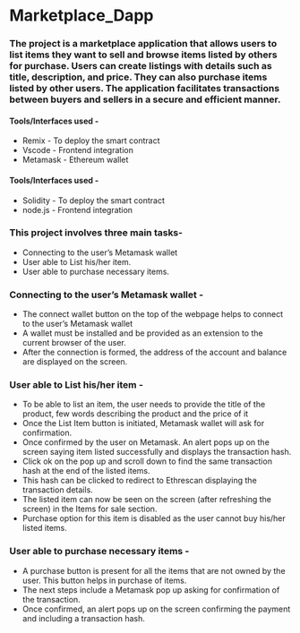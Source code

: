 # Marketplace_Dapp
### The project is a marketplace application that allows users to list items they want to sell and browse items listed by others for purchase. Users can create listings with details such as title, description, and price. They can also purchase items listed by other users. The application facilitates transactions between buyers and sellers in a secure and efficient manner.
#### Tools/Interfaces used - 
* Remix - To deploy the smart contract
* Vscode - Frontend integration
* Metamask - Ethereum wallet
#### Tools/Interfaces used - 
* Solidity - To deploy the smart contract
* node.js - Frontend integration
### This project involves three main tasks-
* Connecting to the user’s Metamask wallet
* User able to List his/her item.
* User able to purchase necessary items.
### Connecting to the user’s Metamask wallet - 
* The connect wallet button on the top of the webpage helps to connect to the user’s Metamask wallet
* A wallet must be installed and be provided as an extension to the current browser of the user.
* After the connection is formed, the address of the account and balance are displayed on the screen.
### User able to List his/her item -
* To be able to list an item, the user needs to provide the title of the product, few words describing the product and the price of it
* Once the List Item button is initiated, Metamask wallet will ask for confirmation.
* Once confirmed by the user on Metamask. An alert pops up on the screen saying item listed successfully and displays the transaction hash.
* Click ok on the pop up and scroll down to find the same transaction hash at the end of the listed items.
* This hash can be clicked to redirect to Ethrescan displaying the transaction details.
* The listed item can now be seen on the screen (after refreshing the screen) in the Items for sale section.
* Purchase option for this item is disabled as the user cannot buy his/her listed items.
### User able to purchase necessary items - 
* A purchase button is present for all the items that are not owned by the user. This button helps in purchase of items.
* The next steps include a Metamask pop up asking for confirmation of the transaction.
* Once confirmed, an alert pops up on the screen confirming the payment and including a transaction hash.













